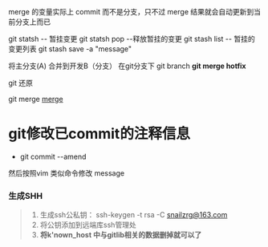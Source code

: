 merge 的变量实际上 commit 而不是分支，只不过 merge 结果就会自动更新到当前分支上而已


git statsh -- 暂挂变更
git statsh pop --释放暂挂的变更
git stash list -- 暂挂的变更列表 
 git stash save -a "message"


 将主分支(A) 合并到开发B（分支）
 在git分支下 git branch  **git merge hotfix**


 git 还原



git merge 
 [merge](https://blog.csdn.net/nrsc272420199/article/details/85227095?utm_medium=distribute.pc_relevant.none-task-blog-BlogCommendFromBaidu-2&depth_1-utm_source=distribute.pc_relevant.none-task-blog-BlogCommendFromBaidu-2)

 # git修改已commit的注释信息
  - git commit --amend

  然后按照vim 类似命令修改 message

  





### 生成SHH

 >1. 生成ssh公私钥： ssh-keygen -t rsa -C  snailzrg@163.com
 >2. 将公钥添加到远端库ssh管理处
 >3. **将k'nown_host 中与gitlib相关的数据删掉就可以了**

 
